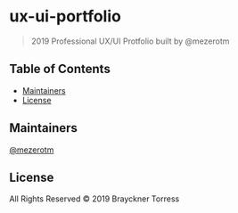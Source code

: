 # ux-ui-portfolio


> 2019 Professional UX/UI Protfolio built by @mezerotm

## Table of Contents

- [Maintainers](#maintainers)
- [License](#license)

## Maintainers

[@mezerotm](https://github.com/mezerotm)


## License

All Rights Reserved © 2019 Brayckner Torress
